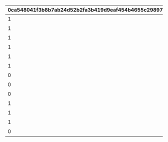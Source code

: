 |0ca548041f3b8b7ab24d52b2fa3b419d9eaf454b4655c2989733c34d56efb048|8d8b2c163b2d7ec1a065764495a256de2a05116b08e4d309baca0c9dfce064fd|be36aa66edb48bb8ae55cca8d6477b72c8aaadebbad3484d80304028ae7c0544|142ce014244ec7a709d6aa3fa5762d325b116876ef1f9ce82b1c8ba7c10702be|5ed7422b57d97c5a13db9ab7612e68dc399fc0fe32cccb829fd2c63f3a68fcfc|e13332ab53a5622013d63852f20de36969bc7c040b8916bccf53e5758fd28918|b1db049fd5422c35c9dc22e4f488889906072a359ef7971614748eb67ae64b8a|eda54d7dcb43de799f044fb317eaf59da4ab259d72bd20da1e8ebeeaf77d7f2f|4d7a961e63afb0ee06b3a1332cffdf67ac690bd25d84311b286d5ea4efbeb008|
| --- | --- | --- | --- | --- | --- | --- | --- | --- |
|1|全プレイヤーでバンディ・シスターズを合計500,000回倒そう|32000101|1002|1010|7008|1|500000|32000101|
|1|全プレイヤーでバンディ・シスターズを合計750,000回倒そう|32000102|1002|1010|7008|2|750000|32000102|
|1|全プレイヤーでバンディ・シスターズを合計1,000,000回倒そう|32000103|1002|1010|7008|3|1000000|32000103|
|1|全プレイヤーでフレイヤを合計500,000回倒そう|32000104|1003|1010|7008|4|500000|32000104|
|1|全プレイヤーでフレイヤを合計750,000回倒そう|32000105|1003|1010|7008|5|750000|32000105|
|1|全プレイヤーでフレイヤを合計1,000,000回倒そう|32000106|1003|1010|7008|6|1000000|32000106|
|0|全プレイヤーでアラクネを合計1,000,000回倒そう|32000107|1004|1010|7008|7|1000000|32000107|
|0|全プレイヤーでアラクネを合計1,500,000回倒そう|32000108|1004|1010|7008|8|1500000|32000108|
|0|全プレイヤーでアラクネを合計2,000,000回倒そう|32000109|1004|1010|7008|9|2000000|32000109|
|1|宝石蜘蛛の群れに1回挑戦しよう|32000110|1001|1009|7007|10|1|32000110|
|1|バンディ・シスターズを1回倒そう|32000111|1002|1009|7007|11|1|32000111|
|1|フレイヤを1回倒そう|32000112|1003|1009|7007|12|1|32000112|
|0|アラクネを1回倒そう|32000113|1004|1009|7007|13|1|32000113|